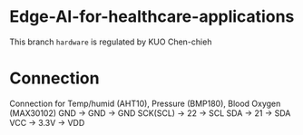 # Edge-AI-for-healthcare-applications

This branch `hardware` is regulated by KUO Chen-chieh

# Connection
Connection for Temp/humid (AHT10), Pressure (BMP180), Blood Oxygen (MAX30102)
GND -> GND -> GND
SCK(SCL) -> 22 -> SCL
SDA -> 21 -> SDA
VCC -> 3.3V -> VDD
